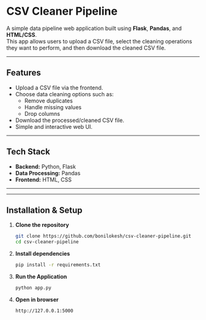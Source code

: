 # CSV Cleaner Pipeline

A simple data pipeline web application built using **Flask**, **Pandas**, and **HTML/CSS**.  
This app allows users to upload a CSV file, select the cleaning operations they want to perform, and then download the cleaned CSV file.

---

##  Features
- Upload a CSV file via the frontend.
- Choose data cleaning options such as:
  - Remove duplicates
  - Handle missing values
  - Drop columns
- Download the processed/cleaned CSV file.
- Simple and interactive web UI.

---

##  Tech Stack
- **Backend:** Python, Flask  
- **Data Processing:** Pandas  
- **Frontend:** HTML, CSS  

---


---

##  Installation & Setup

1. **Clone the repository**
   ```bash
   git clone https://github.com/bonilokesh/csv-cleaner-pipeline.git
   cd csv-cleaner-pipeline
2. **Install dependencies**
   ```bash
   pip install -r requirements.txt
3. **Run the Application**
   ```bash
   python app.py
4. **Open in browser**
   ```bash
   http://127.0.0.1:5000
